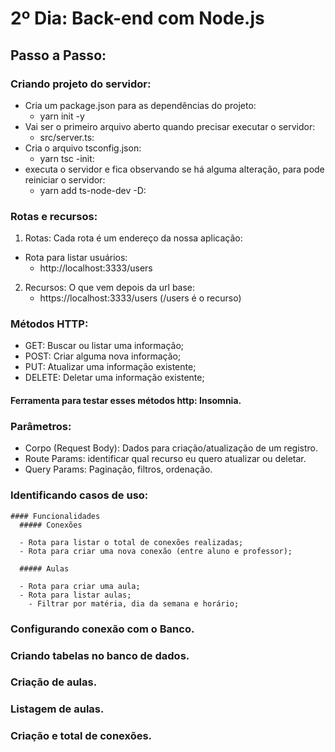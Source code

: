 # 2º Dia: Back-end com Node.js

  ## Passo a Passo:

  ### Criando projeto do servidor:

  * Cria um package.json para as dependências do projeto:
      * yarn init -y
  * Vai ser o primeiro arquivo aberto quando precisar executar o servidor:
      * src/server.ts:
  * Cria o arquivo tsconfig.json:
      * yarn tsc -init:
  * executa o servidor e fica observando se há alguma alteração, para pode reiniciar o servidor:
      * yarn add ts-node-dev -D:
      

  ### Rotas e recursos:

  1. Rotas: Cada rota é um endereço da nossa aplicação:
  * Rota para listar usuários:
      * http://localhost:3333/users
  2. Recursos: O que vem depois da url base:
      * https://localhost:3333/users (/users é o recurso)

  ### Métodos HTTP:
  * GET: Buscar ou listar uma informação;
  * POST: Criar alguma nova informação;
  * PUT: Atualizar uma informação existente;
  * DELETE: Deletar uma informação existente;
    
  #### Ferramenta para testar esses métodos http: Insomnia.

  ### Parâmetros:
  * Corpo (Request Body): Dados para criação/atualização de um registro.
  * Route Params: identificar qual recurso eu quero atualizar ou deletar.
  * Query Params: Paginação, filtros, ordenação.

  ### Identificando casos de uso:
    #### Funcionalidades
      ##### Conexões
      
      - Rota para listar o total de conexões realizadas;
      - Rota para criar uma nova conexão (entre aluno e professor);
      
      ##### Aulas
      
      - Rota para criar uma aula;
      - Rota para listar aulas;
        - Filtrar por matéria, dia da semana e horário;

  ### Configurando conexão com o Banco.

  ### Criando tabelas no banco de dados.

  ### Criação de aulas.

  ### Listagem de aulas.

  ### Criação e total de conexões.